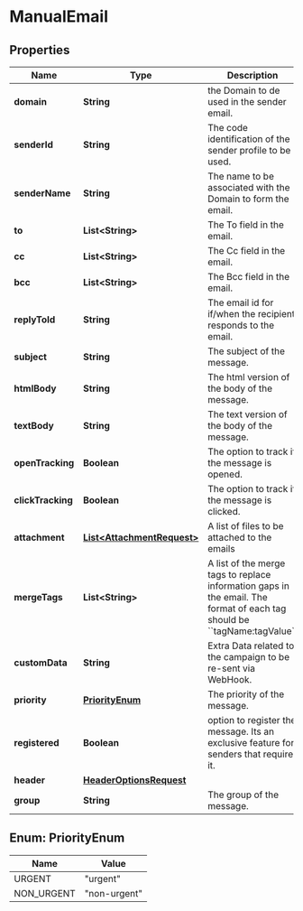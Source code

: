 # ManualEmail

## Properties
Name | Type | Description | Notes
------------ | ------------- | ------------- | -------------
**domain** | **String** | the Domain to de used in the sender email. |  [optional]
**senderId** | **String** | The code identification of the sender profile to be used. | 
**senderName** | **String** | The name to be associated with the Domain to form the email. |  [optional]
**to** | **List&lt;String&gt;** | The To field in the email. | 
**cc** | **List&lt;String&gt;** | The Cc field in the email. |  [optional]
**bcc** | **List&lt;String&gt;** | The Bcc field in the email. |  [optional]
**replyToId** | **String** | The email id for if/when the recipient responds to the email. |  [optional]
**subject** | **String** | The subject of the message. | 
**htmlBody** | **String** | The html version of the body of the message. |  [optional]
**textBody** | **String** | The text version of the body of the message. |  [optional]
**openTracking** | **Boolean** | The option to track if the message is opened. |  [optional]
**clickTracking** | **Boolean** | The option to track if the message is clicked. |  [optional]
**attachment** | [**List&lt;AttachmentRequest&gt;**](AttachmentRequest.md) | A list of files to be attached to the emails |  [optional]
**mergeTags** | **List&lt;String&gt;** | A list of the merge tags to replace information gaps in the email. The format of each tag should be &#x60;&#x60;tagName:tagValue&#x60;&#x60; |  [optional]
**customData** | **String** | Extra Data related to the campaign to be re-sent via WebHook. |  [optional]
**priority** | [**PriorityEnum**](#PriorityEnum) | The priority of the message. |  [optional]
**registered** | **Boolean** | option to register the message. Its an exclusive feature for senders that require it. |  [optional]
**header** | [**HeaderOptionsRequest**](HeaderOptionsRequest.md) |  |  [optional]
**group** | **String** | The group of the message. |  [optional]

<a name="PriorityEnum"></a>
## Enum: PriorityEnum
Name | Value
---- | -----
URGENT | &quot;urgent&quot;
NON_URGENT | &quot;non-urgent&quot;
